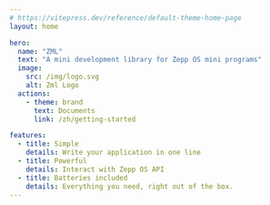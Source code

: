 ```yaml
---
# https://vitepress.dev/reference/default-theme-home-page
layout: home

hero:
  name: "ZML"
  text: "A mini development library for Zepp OS mini programs"
  image:
    src: /img/logo.svg
    alt: Zml Logo
  actions:
    - theme: brand
      text: Documents
      link: /zh/getting-started

features:
  - title: Simple
    details: Write your application in one line
  - title: Powerful
    details: Interact with Zepp OS API
  - title: Batteries included
    details: Everything you need, right out of the box.
---
```


